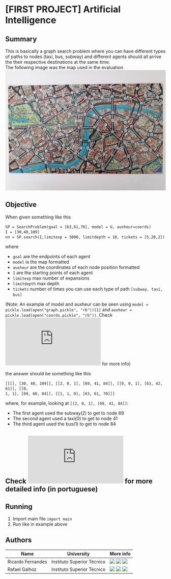 # [FIRST PROJECT] Artificial Intelligence

## Summary

This is basically a graph search problem where you can have different types of paths to nodes (taxi, bus, subway) and different agents should all arrive the their respective destinations at the same time.  
The following image was the map used in the evaluation  
![alt text](https://github.com/Rickerp/IST-IA-P1/blob/master/maps.png)

## Objective

When given something like this  
```
SP = SearchProblem(goal = [63,61,70], model = U, auxheur=coords)
I = [30,40,109]
nn = SP.search(I,limitexp = 3000, limitdepth = 10, tickets = [5,20,2])
```
where 
* `goal` are the endpoints of each agent  
* `model` is the map formatted  
* `auxheur` are the coordinates of each node position formatted  
* `I` are the starting points of each agent  
* `limitexp` max number of expansions
* `limitdepth` max depth
* `tickets` number of times you can use each type of path `[subway, taxi, bus]`  

(Note: An example of model and auxheur can be seen using `model = pickle.load(open("graph.pickle", "rb"))[1]` and `auxheur = pickle.load(open("coords.pickle", "rb"))`. Check ![sol_verify.py](https://github.com/Rickerp/IST-IA-P1/blob/master/sol_verify.py) for more info)

the answer should be something like this
```
[[[], [30, 40, 109]], [[2, 0, 1], [69, 41, 84]], [[0, 0, 1], [63, 42, 61]], [[0,
1, 1], [69, 60, 84]], [[1, 1, 0], [63, 61, 70]]]
```
where, for example, looking at `[[2, 0, 1], [69, 41, 84]]`:  
* The first agent used the subway(2) to get to node 69
* The second agent used a taxi(0) to get to node 41
* The third agent used the bus(1) to get to node 84

## Check ![project.pdf](https://github.com/Rickerp/IST-IA-P1/blob/master/assets/project.pdf) for more detailed info (in portuguese)

## Running
1. Import main file `import main`  
2. Run like in example above  

## Authors 
| Name | University | More info |
| ---- | ---- | ---- |
| Ricardo Fernandes | Instituto Superior Técnico | [<img src="http://simpleicon.com/wp-content/uploads/mail-6.png" width="17">](mailto:ricardo.s.fernandes@tecnico.ulisboa.pt "ricardo.s.fernandes@tecnico.ulisboa.pt") [<img src="https://github.githubassets.com/favicon.ico" width="17">](https://github.com/rickerp "rickerp") [<img src="https://lh3.googleusercontent.com/proxy/oq401pwCVsfk2PJuOfNyTxLKF9ZEztDHNE3ejoa7zgyGdjD8-jAiIEUTHXkpnQRychlZBaNsMPeFDjdkEB-TW3ORMtg0NNmpGdJGyr0" width="17">](https://www.linkedin.com/in/rickerp/ "rickerp") |
| Rafael Galhoz | Instituto Superior Técnico | [<img src="http://simpleicon.com/wp-content/uploads/mail-6.png" width="17">](mailto:rafael.galhoz@tecnico.ulisboa.pt "rafael.galhoz@tecnico.ulisboa.pt") [<img src="https://github.githubassets.com/favicon.ico" width="17">](https://github.com/VivaRafael "VivaRafael") [<img src="https://lh3.googleusercontent.com/proxy/oq401pwCVsfk2PJuOfNyTxLKF9ZEztDHNE3ejoa7zgyGdjD8-jAiIEUTHXkpnQRychlZBaNsMPeFDjdkEB-TW3ORMtg0NNmpGdJGyr0" width="17">](https://www.linkedin.com/in/rafael-galhoz/ "rafael-galhoz") |
